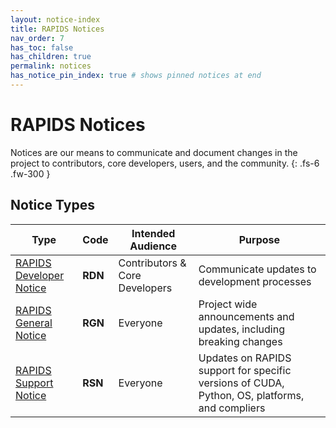 ```yaml
---
layout: notice-index
title: RAPIDS Notices
nav_order: 7
has_toc: false
has_children: true
permalink: notices
has_notice_pin_index: true # shows pinned notices at end
---
```


# RAPIDS Notices

Notices are our means to communicate and document changes in the project to contributors, core developers, users, and the community.
{: .fs-6 .fw-300 }

## Notice Types

Type | Code | Intended Audience | Purpose
--- | --- | --- | ---
[RAPIDS Developer Notice](rdn) | **RDN** | Contributors & Core Developers | Communicate updates to development processes
[RAPIDS General Notice](rgn) | **RGN** | Everyone | Project wide announcements and updates, including breaking changes
[RAPIDS Support Notice](rsn) | **RSN** | Everyone | Updates on RAPIDS support for specific versions of CUDA, Python, OS, platforms, and compliers
